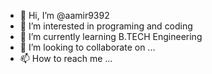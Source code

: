 - 👋 Hi, I’m @aamir9392
- 👀 I’m interested in programing and coding 
- 🌱 I’m currently learning B.TECH Engineering 
- 💞️ I’m looking to collaborate on ...
- 📫 How to reach me ...

<!---
aamir9392/aamir9392 is a ✨ special ✨ repository because its `README.md` (this file) appears on your GitHub profile.
You can click the Preview link to take a look at your changes.
--->
